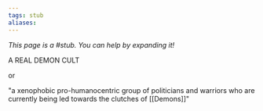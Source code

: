 ```yaml
---
tags: stub
aliases:
---
```


*This page is a #stub. You can help by expanding it!*

A REAL DEMON CULT

or

"a xenophobic pro-humanocentric group of politicians and warriors who are currently being led towards the clutches of [[Demons]]"